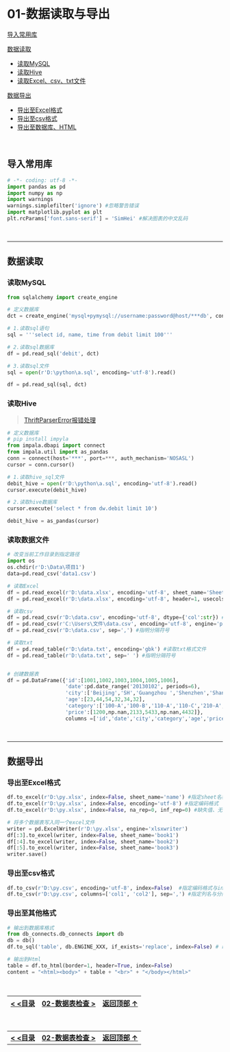 # 01-数据读取与导出

[导入常用库](#导入常用库)

[数据读取](#数据读取)

- [读取MySQL](#读取MySQL)
- [读取Hive](#读取Hive)
- [读取Excel、csv、txt文件](#读取数据文件)

[数据导出](#数据导出)

- [导出至Excel格式](#导出至Excel格式)
- [导出至csv格式](#导出至csv格式)
- [导出至数据库、HTML](#导出至其他格式)

<br/>

## 导入常用库

```python
# -*- coding: utf-8 -*-
import pandas as pd
import numpy as np
import warnings
warnings.simplefilter('ignore') #忽略警告错误
import matplotlib.pyplot as plt
plt.rcParams['font.sans-serif'] = 'SimHei' #解决图表的中文乱码
```

<br/>

------

## 数据读取

### 读取MySQL

```python
from sqlalchemy import create_engine

# 定义数据库
dct = create_engine('mysql+pymysql://username:password@host/***db', connect_args={'charset': 'utf8'})

# 1.读取sql语句
sql = '''select id, name, time from debit limit 100'''

# 2.读取sql数据库
df = pd.read_sql('debit', dct)

# 3.读取sql文件
sql = open(r'D:\python\a.sql', encoding='utf-8').read()

df = pd.read_sql(sql, dct)
```

### 读取Hive

> [ThriftParserError报错处理](https://blog.csdn.net/sinolover/article/details/77714648)

```python
# 定义数据库
# pip install impyla
from impala.dbapi import connect
from impala.util import as_pandas
conn = connect(host='***', port=***, auth_mechanism='NOSASL')
cursor = conn.cursor()

# 1.读取hive_sql文件
debit_hive = open(r'D:\python\a.sql', encoding='utf-8').read()
cursor.execute(debit_hive)

# 2.读取hive数据库
cursor.execute('select * from dw.debit limit 10')

debit_hive = as_pandas(cursor)
```

### 读取数据文件

```python
# 改变当前工作目录到指定路径
import os
os.chdir(r'D:\Data\项目1')
data=pd.read_csv('data1.csv')

# 读取Excel
df = pd.read_excel(r'D:\data.xlsx', encoding='utf-8', sheet_name='Sheet1') #指定表名
df = pd.read_excel(r'D:\data.xlsx', encoding='utf-8', header=1, usecols=[0,2]) #指定读取范围：第2行开始，第1、3列

# 读取csv
df = pd.read_csv(r'D:\data.csv', encoding='utf-8', dtype={'col':str}) #指定某一列格式
df = pd.read_csv(r'C:\Users\文件\data.csv', encoding='utf-8', engine='python') #路径包含中文
df = pd.read_csv(r'D:\data.csv', sep=',') #指明分隔符号

# 读取txt
df = pd.read_table(r'D:\data.txt', encoding='gbk') #读取txt格式文件
df = pd.read_table(r'D:\data.txt', sep=' ') #指明分隔符号


# 创建数据表
df = pd.DataFrame({'id':[1001,1002,1003,1004,1005,1006], 
                   'date':pd.date_range('20130102', periods=6),
                   'city':['Beijing','SH','Guangzhou ','Shenzhen','Shanghai', 'Beijing'],
                   'age':[23,44,54,32,34,32],
                   'category':['100-A','100-B','110-A','110-C','210-A','130-F'],
                   'price':[1200,np.nan,2133,5433,np.nan,4432]},
                   columns =['id','date','city','category','age','price'])
```

<br/>

------

## 数据导出

### 导出至Excel格式

```python
df.to_excel(r'D:\py.xlsx', index=False, sheet_name='name') #指定sheet名称和index
df.to_excel(r'D:\py.xlsx', index=False, encoding='utf-8') #指定编码格式
df.to_excel(r'D:\py.xlsx', index=False, na_rep=0, inf_rep=0) #缺失值、无穷值填充为0

# 将多个数据表写入同一个excel文件
writer = pd.ExcelWriter(r'D:\py.xlsx', engine='xlsxwriter')
df[:3].to_excel(writer, index=False, sheet_name='book1')
df[:4].to_excel(writer, index=False, sheet_name='book2')
df[:5].to_excel(writer, index=False, sheet_name='book3')
writer.save()
```

### 导出至csv格式

```python
df.to_csv(r'D:\py.csv', encoding='utf-8', index=False)  #指定编码格式与index
df.to_csv(r'D:\py.csv', columns=['col1', 'col2'], sep=',') #指定列名与分隔符
```

### 导出至其他格式

```python
# 输出到数据库格式
from db_connects.db_connects import db
db = db()
df.to_sql('table', db.ENGINE_XXX, if_exists='replace', index=False) # replace：替换；attend：累增

# 输出到Html
table = df.to_html(border=1, header=True, index=False)
content = "<html><body>" + table + "<br>" + "</body></html>"
```

<br/>

| [**< <目录**](./README.md) | [**02-数据表检查 >**](./02-数据表检查.md) | [**返回顶部 ↑**](#01-数据读取与导出) |
| -------------------------- | ----------------------------------------- | ------------------------------------ |
<br/>

|                            |                                           |                                      |
| -------------------------- | ----------------------------------------- | ------------------------------------ |
| [**< <目录**](./README.md) | [**02-数据表检查 >**](./02-数据表检查.md) | [**返回顶部 ↑**](#01-数据读取与导出) |

